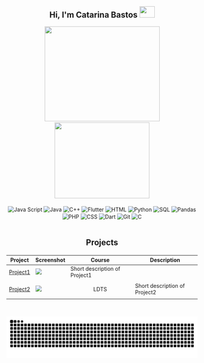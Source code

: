 ## <div style="display: inline_block" align="center"> Hi, I'm Catarina Bastos <img height="30" width="40" src="https://raw.githubusercontent.com/MartinHeinz/MartinHeinz/master/wave.gif">
</div>

<div align="center">
  <a href="https://github.com/Cata-24">
    <img height="250" width="303" src="https://github-readme-stats-omega-ten-18.vercel.app/api?username=Cata-24&show_icons=true&theme=radical&include_all_commits=true&count_private=true&hide_rank=true"/>
    <img height="200" width="250" src="https://github-readme-stats-omega-ten-18.vercel.app/api/top-langs/?username=Cata-24&layout=compact&langs_count=10&theme=radical&cache_seconds=0"/>
  </a> 
</div>

<div style="display: inline_block" align="center"><br>
  <img align="center" alt="Java Script" height="30" width="40" src="https://cdn.jsdelivr.net/gh/devicons/devicon@latest/icons/javascript/javascript-plain.svg"/>
  <img align="center" alt="Java" height="30" width="40" src="https://cdn.jsdelivr.net/gh/devicons/devicon@latest/icons/java/java-original-wordmark.svg"/>
  <img align="center" alt="C++" height="30" width="40" src="https://cdn.jsdelivr.net/gh/devicons/devicon@latest/icons/cplusplus/cplusplus-original.svg"/>
  <img align="center" alt="Flutter" height="30" width="40" src="https://cdn.jsdelivr.net/gh/devicons/devicon@latest/icons/flutter/flutter-original.svg"/>
  <img align="center" alt="HTML" height="30" width="40" src="https://cdn.jsdelivr.net/gh/devicons/devicon@latest/icons/html5/html5-original-wordmark.svg"/>
  <img align="center" alt="Python" height="30" width="40" src="https://cdn.jsdelivr.net/gh/devicons/devicon@latest/icons/python/python-original-wordmark.svg"/>
  <img align="center" alt="SQL" height="30" width="40" src="https://cdn.jsdelivr.net/gh/devicons/devicon@latest/icons/azuresqldatabase/azuresqldatabase-original.svg"/>
  <img align="center" alt="Pandas" height="30" width="40" src="https://cdn.jsdelivr.net/gh/devicons/devicon@latest/icons/pandas/pandas-original-wordmark.svg"/>
  <img align="center" alt="PHP" height="30" width="40" src="https://cdn.jsdelivr.net/gh/devicons/devicon@latest/icons/php/php-original.svg"/>
  <img align="center" alt="CSS" height="30" width="40" src="https://cdn.jsdelivr.net/gh/devicons/devicon@latest/icons/css3/css3-original-wordmark.svg"/>
  <img align="center" alt="Dart" height="30" width="40" src="https://cdn.jsdelivr.net/gh/devicons/devicon@latest/icons/dart/dart-original.svg"/>
  <img align="center" alt="Git" height="30" width="40" src="https://cdn.jsdelivr.net/gh/devicons/devicon@latest/icons/git/git-original.svg"/>
  <img align="center" alt="C" height="30" width="40" src="https://cdn.jsdelivr.net/gh/devicons/devicon@latest/icons/c/c-original.svg"/>
</div>

<br>

## <p align="center">Projects</p>

| Project | Screenshot | Course | Description |
|---------|------------|--------|-------------|
| [Project1](https://github.com/YourUsername/Project1) | <img src="https://raw.githubusercontent.com/YourUsername/Project1/main/screenshot.png" width="150"/> | Short description of Project1 |
| [Project2](https://github.com/YourUsername/Project2) | <img src="https://raw.githubusercontent.com/Cata-24/ldts-proj/main/docs/Images/screenshots/level3.png" width="150"/> | <p align="center">LDTS</p> | Short description of Project2 |


<br>

<p align="center">
  <picture>
    <source media="(prefers-color-scheme: dark)" srcset="https://raw.githubusercontent.com/Cata-24/Cata-24/output/github-contribution-grid-snake-dark.svg" />
    <source media="(prefers-color-scheme: light)" srcset="https://raw.githubusercontent.com/Cata-24/Cata-24/output/github-contribution-grid-snake.svg" />
    <img alt="github-snake" src="https://raw.githubusercontent.com/Cata-24/Cata-24/output/github-contribution-grid-snake.svg" />
  </picture>
</p>


          
          
          
          
          
          
  
          
          
          
